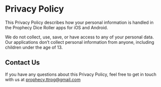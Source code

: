 # Privacy Policy
This Privacy Policy describes how your personal information is handled in the Prophecy Dice Roller apps for iOS and Android.

We do not collect, use, save, or have access to any of your personal data.
Our applications don’t collect personal information from anyone, including children under the age of 13.

## Contact Us
If you have any questions about this Privacy Policy, feel free to get in touch with us at prophecy.ttrpg@gmail.com

